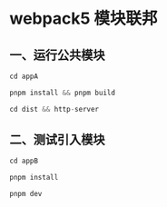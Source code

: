 # webpack5 模块联邦

## 一、运行公共模块
```js
cd appA

pnpm install && pnpm build

cd dist && http-server
```

## 二、测试引入模块
```js
cd appB

pnpm install

pnpm dev
```